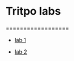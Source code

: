 # Tritpo labs==================-   [lab 1](https://github.com/vampir9939/laba1)-   [lab 2](https://github.com/vampir9939/Tritpo/tree/master/MyWeather) 